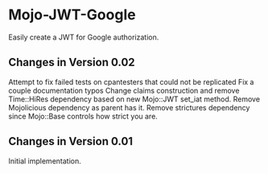 # Mojo-JWT-Google
Easily create a JWT for Google authorization.



Changes in Version 0.02
-----------------------
Attempt to fix failed tests on cpantesters that could not be replicated
Fix a couple documentation typos
Change claims construction and remove Time::HiRes dependency based on new
  Mojo::JWT set_iat method.
Remove Mojolicious dependency as parent has it.
Remove strictures dependency since Mojo::Base controls how strict you are.

Changes in Version 0.01
-----------------------
Initial implementation.
